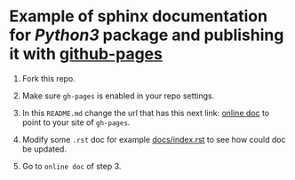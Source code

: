 # Example of sphinx documentation for *Python3* package and publishing it with [github-pages](https://pages.github.com/)

1. Fork this repo.

2. Make sure `gh-pages` is enabled in your repo settings.

3. In this `README.md` change the url that has this next link: [online doc](https://palmoreck.github.io/example-python-package-and-sphinx-doc/) to point to your site of `gh-pages`.

4. Modify some `.rst` doc for example [docs/index.rst](docs/index.rst) to see how could doc be updated.

5. Go to `online doc` of step 3.
